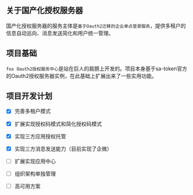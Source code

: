 ## 关于国产化授权服务器
国产化授权服务器的服务主体是`基于Oauth2迁移的企业单点登录服务`，提供多租户的信息自动巡向、消息发送简化和用户统一管理。

## 项目基础
`fox Oauth2授权服务中心`是站在巨人的肩膀上开发的。项目本身基于sa-token官方的Oauth2授权服务器实例，在此基础上扩展出来了一些实用功能。

## 项目开发计划

- [x] 完善多租户模式

- [x] 扩展实现授权码模式和简化授权码模式

- [x] 实现三方应用授权托管

- [x] 实现三方消息发送能力（目前实现了企微）

- [ ] 扩展实现应用中心

- [ ] 组织架构单独管理

- [ ] 高可用方案

  